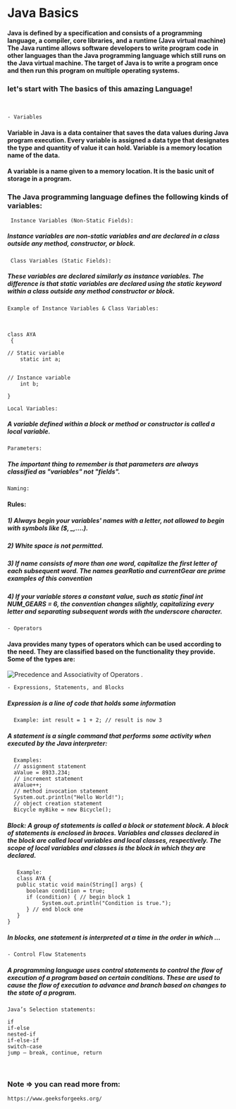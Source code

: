 # Java Basics

#### Java is defined by a specification and consists of a programming language, a compiler, core libraries, and a runtime (Java virtual machine) The Java runtime allows software developers to write program code in other languages than the Java programming language which still runs on the Java virtual machine. The target of Java is to write a program once and then run this program on multiple operating systems.
### let's start with The basics of this amazing Language!
<br>
 
    - Variables
#### Variable in Java is a data container that saves the data values during Java program execution. Every variable is assigned a data type that designates the type and quantity of value it can hold. Variable is a memory location name of the data.

#### A variable is a name given to a memory location. It is the basic unit of storage in a program.

### The Java programming language defines the following kinds of variables:

     Instance Variables (Non-Static Fields): 
##### Instance variables are non-static variables and are declared in a class outside any method, constructor, or block.

     Class Variables (Static Fields):
##### These variables are declared similarly as instance variables. The difference is that static variables are declared using the static keyword within a class outside any method constructor or block.

    Example of Instance Variables & Class Variables:     
    
<br>        
    
    class AYA         
     {      
    
    // Static variable
        static int a; 
    
    
    // Instance variable    
        int b;        
    
    }    

    Local Variables:
##### A variable defined within a block or method or constructor is called a local variable.

    Parameters:     
##### The important thing to remember is that parameters are always classified as "variables" not "fields".

    Naming:   
#### Rules:
##### 1) Always begin your variables' names with a letter, not allowed to begin with symbols like ($, _,....).
##### 2) White space is not permitted.
##### 3) If name consists of more than one word, capitalize the first letter of each subsequent word. The names gearRatio and currentGear are prime examples of this convention
##### 4) If your variable stores a constant value, such as static final int NUM_GEARS = 6, the convention changes slightly, capitalizing every letter and separating subsequent words with the underscore character.

    - Operators
#### Java provides many types of operators which can be used according to the need. They are classified based on the functionality they provide. Some of the types are:
 ![Precedence and Associativity of Operators](https://media.geeksforgeeks.org/wp-content/uploads/operators.png) .



    - Expressions, Statements, and Blocks
#####  Expression is a line of code that holds some information
      Example: int result = 1 + 2; // result is now 3      
##### A statement is a single command that performs some activity when executed by the Java interpreter:      
      Examples: 
      // assignment statement
      aValue = 8933.234;
      // increment statement
      aValue++;
      // method invocation statement
      System.out.println("Hello World!");
      // object creation statement
      Bicycle myBike = new Bicycle();     
##### Block: A group of statements is called a block or statement block. A block of statements is enclosed in braces. Variables and classes declared in the block are called local variables and local classes, respectively. The scope of local variables and classes is the block in which they are declared.
       Example:   
       class AYA {
       public static void main(String[] args) {
          boolean condition = true;
          if (condition) { // begin block 1
               System.out.println("Condition is true.");
          } // end block one
       }
    }      
    
##### In blocks, one statement is interpreted at a time in the order in which ...

    - Control Flow Statements      
##### A programming language uses control statements to control the flow of execution of a program based on certain conditions. These are used to cause the flow of execution to advance and branch based on changes to the state of a program. 

    Java’s Selection statements: 

    if
    if-else
    nested-if
    if-else-if
    switch-case
    jump – break, continue, return

<br>
    
### Note => you can read more from: 
    https://www.geeksforgeeks.org/
